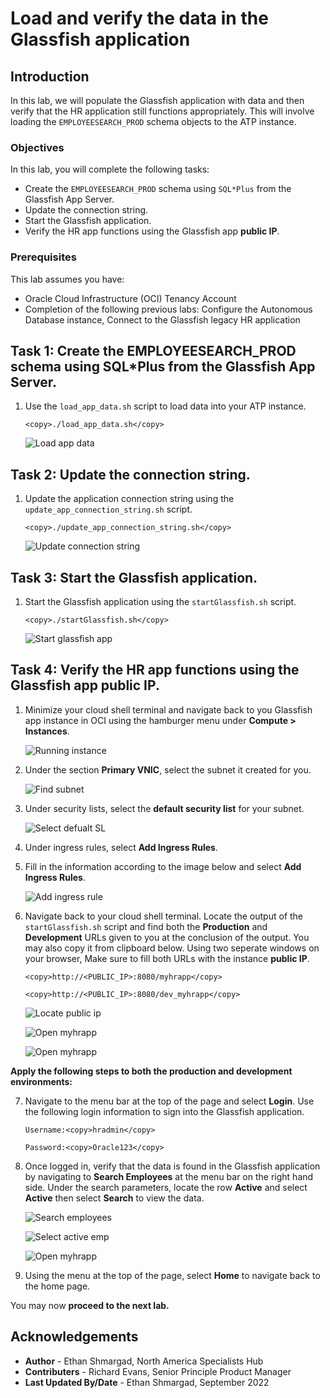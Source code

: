 # Load and verify the data in the Glassfish application

## Introduction

In this lab, we will populate the Glassfish application with data and then verify that the HR application still functions appropriately. This will involve loading the `EMPLOYEESEARCH_PROD` schema objects to the ATP instance.

<!---
**Download the data lab files:** [Link](https://objectstorage.us-ashburn-1.oraclecloud.com/p/tVAwp-XWRsm1oouSHDzzZwyUQ5TErSPpPNhuYPMTbSJOZlC-Pvsed-caGfHYrkV5/n/orasenatdpltsecitom03/b/Twitter_LL/o/Twitter_LL2.zip)
-->

### Objectives

In this lab, you will complete the following tasks:

- Create the `EMPLOYEESEARCH_PROD` schema using `SQL*Plus` from the Glassfish App Server.
- Update the connection string.
- Start the Glassfish application.
- Verify the HR app functions using the Glassfish app **public IP**.

### Prerequisites

This lab assumes you have:
- Oracle Cloud Infrastructure (OCI) Tenancy Account
- Completion of the following previous labs: Configure the Autonomous Database instance, Connect to the Glassfish legacy HR application

## Task 1: Create the EMPLOYEESEARCH_PROD schema using SQL*Plus from the Glassfish App Server.

1. Use the `load_app_data.sh` script to load data into your ATP instance.

    ```
    <copy>./load_app_data.sh</copy>
    ```

    ![Load app data](images/load-app-data.png)

## Task 2: Update the connection string.

1. Update the application connection string using the `update_app_connection_string.sh` script.

    ```
    <copy>./update_app_connection_string.sh</copy>
    ```

    ![Update connection string](images/update-connection-string.png)

## Task 3: Start the Glassfish application.

1. Start the Glassfish application using the `startGlassfish.sh` script.

    ```
    <copy>./startGlassfish.sh</copy>
    ```

    ![Start glassfish app](images/start-glassfish.png)

## Task 4: Verify the HR app functions using the Glassfish app public IP.

1. Minimize your cloud shell terminal and navigate back to you Glassfish app instance in OCI using the hamburger menu under **Compute > Instances**.

    ![Running instance](images/instance-running.png)

2. Under the section **Primary VNIC**, select the subnet it created for you.

    ![Find subnet](images/subnet.png)

3. Under security lists, select the **default security list** for your subnet.

    ![Select defualt SL](images/default-list.png)

4. Under ingress rules, select **Add Ingress Rules**.

5. Fill in the information according to the image below and select **Add Ingress Rules**.

    ![Add ingress rule](images/add-ingress.png)

6. Navigate back to your cloud shell terminal. Locate the output of the `startGlassfish.sh` script and find both the **Production** and **Development** URLs given to you at the conclusion of the output. You may also copy it from clipboard below. Using two seperate windows on your browser, Make sure to fill both URLs with the instance **public IP**. 

    ```
    <copy>http://<PUBLIC_IP>:8080/myhrapp</copy>
    ```

    ```
    <copy>http://<PUBLIC_IP>:8080/dev_myhrapp</copy>
    ```

    ![Locate public ip](images/find-ip.png)

    ![Open myhrapp](images/front-page-prod.png)

    ![Open myhrapp](images/front-page-dev.png)

**Apply the following steps to both the production and development environments:**

7. Navigate to the menu bar at the top of the page and select **Login**. Use the following login information to sign into the Glassfish application.

    ```
    Username:<copy>hradmin</copy>
    ```

    ```
    Password:<copy>Oracle123</copy>
    ```

8. Once logged in, verify that the data is found in the Glassfish application by navigating to **Search Employees** at the menu bar on the right hand side. Under the search parameters, locate the row **Active** and select **Active** then select **Search** to view the data.

    ![Search employees](images/search-emp.png)

    ![Select active emp](images/select-active.png)

    ![Open myhrapp](images/verify-data.png)

9. Using the menu at the top of the page, select **Home** to navigate back to the home page.


You may now **proceed to the next lab.**

## Acknowledgements

- **Author** - Ethan Shmargad, North America Specialists Hub
- **Contributers** - Richard Evans, Senior Principle Product Manager
- **Last Updated By/Date** - Ethan Shmargad, September 2022
